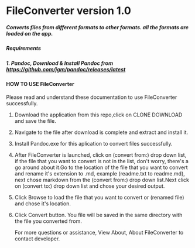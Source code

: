 # FileConverter version 1.0
##### Converts files from different formats to other formats. all the formats are loaded on the app.
##### Requirements
##### 1. Pandoc,   Download & Install Pandoc from https://github.com/jgm/pandoc/releases/latest

#### HOW TO USE FileConverter

Please read and understand these documentation to use FileConverter successfully.

 1. Download the application from this repo,click on CLONE DOWNLOAD and save the file.
    
 2. Navigate to the file after download is complete and extract and install it.
 
 3. Install Pandoc.exe for this aplication to convert files successfully.
 
 4. After FileConverter is launched, click on (convert from:) drop down list,
    if the file that you want to convert is not in the list, don't worry, there's a go
    around about it.Go to the location of the file that you want to convert and rename
    it's extension to .md, example (readme.txt to readme.md), next chose markdown from
    the (convert from:) drop down list.Next click on (convert to:) drop down list
    and chose your desired output.

 5. Click Browse to load the file that you want to convert or (renamed file)  
    and chose it's location.

 7. Click Convert button. 
    You file will be saved in the same directory with the file you converted from.

    For more questions or assistance, View About, About FileConverter to
    contact developer.
                              
